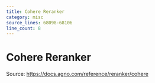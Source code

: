 ```yaml
---
title: Cohere Reranker
category: misc
source_lines: 68098-68106
line_count: 8
---
```


# Cohere Reranker
Source: https://docs.agno.com/reference/reranker/cohere



<Snippet file="reranker-cohere-params.mdx" />



